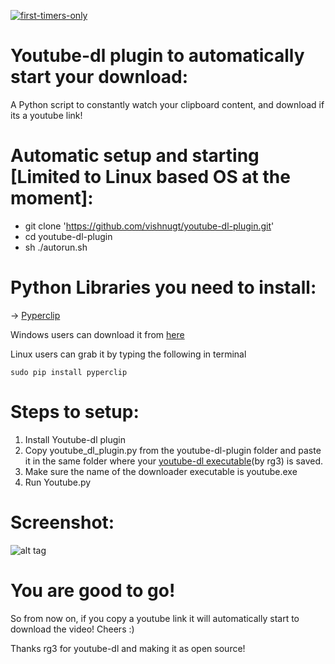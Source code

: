 
[![first-timers-only](http://img.shields.io/badge/first--timers--only-friendly-blue.svg?style=flat-square)](http://www.firsttimersonly.com/) 

# Youtube-dl plugin to automatically start your download:
A Python script to constantly watch your clipboard content, and download if its a youtube link!

# Automatic setup and starting [Limited to Linux based OS at the moment]:
* git clone 'https://github.com/vishnugt/youtube-dl-plugin.git'
* cd youtube-dl-plugin
* sh ./autorun.sh

# Python Libraries you need to install:
   -> [Pyperclip](https://pypi.python.org/pypi/pyperclip)
   
Windows users can download it from [here](https://pypi.python.org/packages/5b/06/86e3c6a55cacef0e4ec7c25379ff7fcd1a88fd939ecefd442b535c792fa4/pyperclip-1.6.0.tar.gz)

Linux users can grab it by typing the following in terminal
	

    sudo pip install pyperclip

# Steps to setup:
1. Install Youtube-dl plugin
2. Copy youtube_dl_plugin.py from the youtube-dl-plugin folder and paste it in the same folder where your [youtube-dl executable](https://github.com/rg3/youtube-dl)(by rg3) is saved.
3. Make sure the name of the downloader executable is youtube.exe 
4. Run Youtube.py

# Screenshot:
![alt tag](https://raw.githubusercontent.com/vishnugt/youtube_dl-plugin/master/screenshot.png)

# You are good to go!

So from now on, if you copy a youtube link it will automatically start to download the video!
Cheers :)


Thanks rg3 for youtube-dl and making it as open source!
